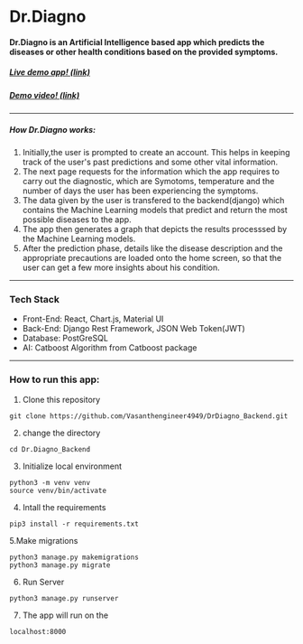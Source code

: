 # Dr.Diagno
#### Dr.Diagno is an Artificial Intelligence based app which predicts the diseases or other health conditions based on the provided symptoms.

##### [Live demo app! (link)](https://dr-diagno.vercel.app/)
##### [Demo video! (link)](https://www.youtube.com/watch?v=sPlcFLZ2Hq8)

---
##### How Dr.Diagno works:
1. Initially,the user is prompted to create an account. This helps in keeping track of the user's past predictions and some other vital information.
2. The next page requests for the information which the app requires to carry out the diagnostic, which are Symotoms, temperature and the number of days the user has been experiencing the symptoms.
3. The data given by the user is transfered to the backend(django) which contains the Machine Learning models that predict and return the most possible diseases to the app.
4. The app then generates a graph that depicts the results processsed by the Machine Learning models.
5. After the prediction phase, details like the disease description and the appropriate precautions are loaded onto the home screen, so that the user can get a few more insights about his condition.

---

### Tech Stack
* Front-End: React, Chart.js, Material UI
* Back-End: Django Rest Framework, JSON Web Token(JWT)
* Database: PostGreSQL
* AI: Catboost Algorithm from Catboost package

---
### How to run this app:
1. Clone this repository
```
git clone https://github.com/Vasanthengineer4949/DrDiagno_Backend.git
```
2. change the directory
```
cd Dr.Diagno_Backend
```
3. Initialize local environment
```
python3 -m venv venv
source venv/bin/activate
```
4. Intall the requirements
```
pip3 install -r requirements.txt
```
5.Make migrations 
```
python3 manage.py makemigrations
python3 manage.py migrate
```
6. Run Server
```
python3 manage.py runserver
```
7. The app will run on the 
```
localhost:8000
```
